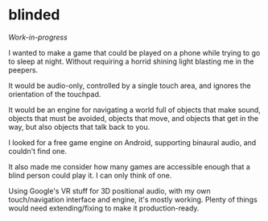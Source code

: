 # blinded

*Work-in-progress*

I wanted to make a game that could be played on a phone while trying to go to sleep at night. Without requiring a horrid shining light blasting me in the peepers.

It would be audio-only, controlled by a single touch area, and ignores the orientation of the touchpad.

It would be an engine for navigating a world full of objects that make sound, objects that must be avoided, objects that move, and objects that get in the way, but also objects that talk back to you.

I looked for a free game engine on Android, supporting binaural audio, and couldn't find one.

It also made me consider how many games are accessible enough that a blind person could play it. I can only think of one.

Using Google's VR stuff for 3D positional audio, with my own touch/navigation interface and engine, it's mostly working. Plenty of things would need extending/fixing to make it production-ready.
